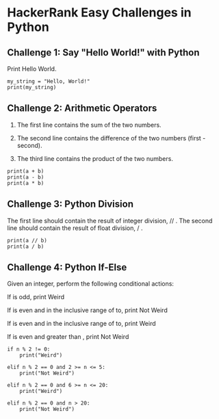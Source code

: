# HackerRank Easy Challenges in Python

## Challenge 1: Say "Hello World!" with Python

Print Hello World.

```
my_string = "Hello, World!"
print(my_string)
```

## Challenge 2: Arithmetic Operators

1. The first line contains the sum of the two numbers.

2. The second line contains the difference of the two numbers (first - second).

3. The third line contains the product of the two numbers.

```
print(a + b)
print(a - b)
print(a * b)
```

## Challenge 3: Python Division

The first line should contain the result of integer division, // . 
The second line should contain the result of float division, / . 

```
print(a // b)
print(a / b)
```

## Challenge 4: Python If-Else

Given an integer, perform the following conditional actions:

If is odd, print Weird

If is even and in the inclusive range of to, print Not Weird

If is even and in the inclusive range of to, print Weird

If is even and greater than , print Not Weird

```
if n % 2 != 0:
    print("Weird")

elif n % 2 == 0 and 2 >= n <= 5:
    print("Not Weird")
        
elif n % 2 == 0 and 6 >= n <= 20:
    print("Weird")
        
elif n % 2 == 0 and n > 20:
    print("Not Weird")
```

